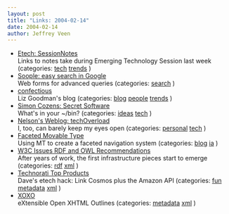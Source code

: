 ```yaml
--- 
layout: post
title: "Links: 2004-02-14"
date: 2004-02-14
author: Jeffrey Veen
---
```

<ul>
    <li><a href="http://wiki.oreillynet.com/etech/pub?SessionNotes">Etech: SessionNotes</a><br /><span class="link-meta">Links to notes take during Emerging Technology Session last week (categories: <a href="http://del.icio.us/veen/"></a> <a href="http://del.icio.us/veen/tech">tech</a> <a href="http://del.icio.us/veen/trends">trends</a> )</span></li>
    <li><a href="http://www.soople.com/">Soople: easy search in Google</a><br /><span class="link-meta">Web forms for advanced queries (categories: <a href="http://del.icio.us/veen/"></a> <a href="http://del.icio.us/veen/search">search</a> )</span></li>
    <li><a href="http://social.itp.tsoa.nyu.edu/mt/confectious/">confectious</a><br /><span class="link-meta">Liz Goodman's blog (categories: <a href="http://del.icio.us/veen/"></a> <a href="http://del.icio.us/veen/blog">blog</a> <a href="http://del.icio.us/veen/people">people</a> <a href="http://del.icio.us/veen/trends">trends</a> )</span></li>
    <li><a href="http://simon-cozens.org/programmer/secret-software.html">Simon Cozens: Secret Software</a><br /><span class="link-meta">What's in your ~/bin? (categories: <a href="http://del.icio.us/veen/"></a> <a href="http://del.icio.us/veen/ideas">ideas</a> <a href="http://del.icio.us/veen/tech">tech</a> )</span></li>
    <li><a href="http://www.nelson.monkey.org/~nelson/weblog/life/techOverload.html">Nelson's Weblog: techOverload</a><br /><span class="link-meta">I, too, can barely keep my eyes open (categories: <a href="http://del.icio.us/veen/"></a> <a href="http://del.icio.us/veen/personal">personal</a> <a href="http://del.icio.us/veen/tech">tech</a> )</span></li>
    <li><a href="http://www.pixelcharmer.com/fieldnotes/archives/process_designing/2003/000348.html">Faceted Movable Type</a><br /><span class="link-meta">Using MT to create a faceted navigation system (categories: <a href="http://del.icio.us/veen/"></a> <a href="http://del.icio.us/veen/blog">blog</a> <a href="http://del.icio.us/veen/ia">ia</a> )</span></li>
    <li><a href="http://www.w3.org/2004/01/sws-pressrelease">W3C Issues RDF and OWL Recommendations</a><br /><span class="link-meta">After years of work, the first infrastructure pieces start to emerge (categories: <a href="http://del.icio.us/veen/"></a> <a href="http://del.icio.us/veen/rdf">rdf</a> <a href="http://del.icio.us/veen/xml">xml</a> )</span></li>
    <li><a href="http://www.technorati.com/cosmos/products.html">Technorati Top Products</a><br /><span class="link-meta">Dave's etech hack: Link Cosmos plus the Amazon API (categories: <a href="http://del.icio.us/veen/"></a> <a href="http://del.icio.us/veen/fun">fun</a> <a href="http://del.icio.us/veen/metadata">metadata</a> <a href="http://del.icio.us/veen/xml">xml</a> )</span></li>
    <li><a href="http://developers.technorati.com/wiki/xhtmloutlines#head-d79da395b5d7a09c6439a5f2660d8c568186ab7e">XOXO</a><br /><span class="link-meta">eXtensible Open XHTML Outlines (categories: <a href="http://del.icio.us/veen/"></a> <a href="http://del.icio.us/veen/metadata">metadata</a> <a href="http://del.icio.us/veen/xml">xml</a> )</span></li>
  </ul>
&#8203;